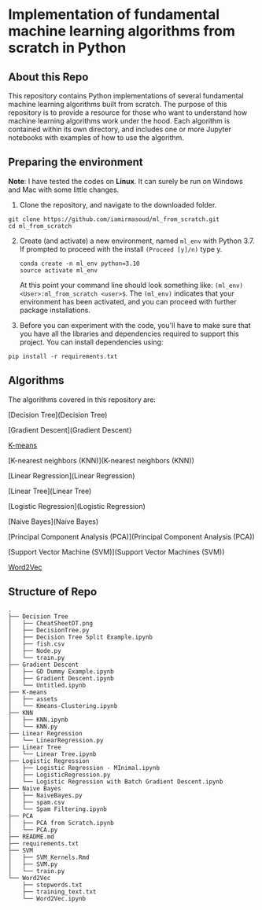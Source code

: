 # Implementation of fundamental machine learning algorithms from scratch in Python

## About this Repo
This repository contains Python implementations of several fundamental machine learning algorithms built from scratch. The purpose of this repository is to provide a resource for those who want to understand how machine learning algorithms work under the hood. 
Each algorithm is contained within its own directory, and includes one or more Jupyter notebooks with examples of how to use the algorithm. 


## Preparing the environment
**Note**: I have tested the codes on __Linux__. It can surely be run on Windows and Mac with some little changes.

1. Clone the repository, and navigate to the downloaded folder.
```
git clone https://github.com/iamirmasoud/ml_from_scratch.git
cd ml_from_scratch
```

2. Create (and activate) a new environment, named `ml_env` with Python 3.7. If prompted to proceed with the install `(Proceed [y]/n)` type y.

	```shell
	conda create -n ml_env python=3.10
	source activate ml_env
	```
	
	At this point your command line should look something like: `(ml_env) <User>:ml_from_scratch <user>$`. The `(ml_env)` indicates that your environment has been activated, and you can proceed with further package installations.

3. Before you can experiment with the code, you'll have to make sure that you have all the libraries and dependencies required to support this project. You can install  dependencies using:
```
pip install -r requirements.txt
```


## Algorithms

The algorithms covered in this repository are:

[Decision Tree](Decision Tree)

[Gradient Descent](Gradient Descent)

[K-means](K-means)

[K-nearest neighbors (KNN)](K-nearest neighbors (KNN))

[Linear Regression](Linear Regression)

[Linear Tree](Linear Tree)

[Logistic Regression](Logistic Regression)

[Naive Bayes](Naive Bayes)

[Principal Component Analysis (PCA)](Principal Component Analysis (PCA))

[Support Vector Machine (SVM)](Support Vector Machines (SVM))

[Word2Vec](Word2Vec)


## Structure of Repo
```
.
├── Decision Tree
│   ├── CheatSheetDT.png
│   ├── DecisionTree.py
│   ├── Decision Tree Split Example.ipynb
│   ├── fish.csv
│   ├── Node.py
│   └── train.py
├── Gradient Descent
│   ├── GD Dummy Example.ipynb
│   ├── Gradient Descent.ipynb
│   └── Untitled.ipynb
├── K-means
│   ├── assets
│   └── Kmeans-Clustering.ipynb
├── KNN
│   ├── KNN.ipynb
│   └── KNN.py
├── Linear Regression
│   └── LinearRegression.py
├── Linear Tree
│   └── Linear Tree.ipynb
├── Logistic Regression
│   ├── Logistic Regression - MInimal.ipynb
│   ├── LogisticRegression.py
│   └── Logistic Regression with Batch Gradient Descent.ipynb
├── Naive Bayes
│   ├── NaiveBayes.py
│   ├── spam.csv
│   └── Spam Filtering.ipynb
├── PCA
│   ├── PCA from Scratch.ipynb
│   └── PCA.py
├── README.md
├── requirements.txt
├── SVM
│   ├── SVM_Kernels.Rmd
│   ├── SVM.py
│   └── train.py
└── Word2Vec
    ├── stopwords.txt
    ├── training_text.txt
    └── Word2Vec.ipynb

```